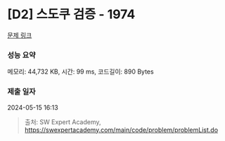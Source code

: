 # [D2] 스도쿠 검증 - 1974 

[문제 링크](https://swexpertacademy.com/main/code/problem/problemDetail.do?contestProbId=AV5Psz16AYEDFAUq) 

### 성능 요약

메모리: 44,732 KB, 시간: 99 ms, 코드길이: 890 Bytes

### 제출 일자

2024-05-15 16:13



> 출처: SW Expert Academy, https://swexpertacademy.com/main/code/problem/problemList.do
